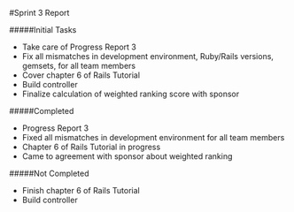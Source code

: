 #Sprint 3 Report

#####Initial Tasks
+ Take care of Progress Report 3
+ Fix all mismatches in development environment, Ruby/Rails versions, gemsets, for all team members
+ Cover chapter 6 of Rails Tutorial
+ Build controller
+ Finalize calculation of weighted ranking score with sponsor

#####Completed
+ Progress Report 3
+ Fixed all mismatches in development environment for all team members
+ Chapter 6 of Rails Tutorial in progress
+ Came to agreement with sponsor about weighted ranking

#####Not Completed
+ Finish chapter 6 of Rails Tutorial
+ Build controller
